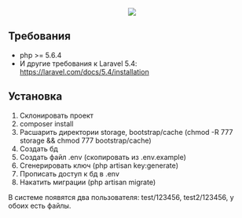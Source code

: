 <p align="center"><img src="https://laravel.com/assets/img/components/logo-laravel.svg"></p>

## Требования
- php >= 5.6.4
- И другие требования к Laravel 5.4: https://laravel.com/docs/5.4/installation

## Установка

1. Склонировать проект
2. composer install
3. Расшарить директории storage, bootstrap/cache (chmod -R 777 storage && chmod 777 bootstrap/cache)
4. Создать бд
5. Создать файл .env (скопировать из .env.example)
6. Сгенерировать ключ (php artisan key:generate)
7. Прописать доступ к бд в .env
8. Накатить миграции (php artisan migrate)

В системе появятся два пользователя: test/123456, test2/123456, у обоих есть файлы.
